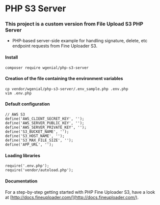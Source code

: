 
PHP S3 Server
=====================

### This project is a custom version from File Upload S3 PHP Server
- PHP-based server-side example for handling signature, delete, etc endpoint requests from Fine Uploader S3.


#### Install
```
composer require wgenial/php-s3-server
```

#### Creation of the file containing the environment variables 
```
cp vendor/wgenial/php-s3-server/.env_sample.php .env.php
vim .env.php
```

#### Default configuration
```
// AWS S3
define('AWS_CLIENT_SECRET_KEY', '');
define('AWS_SERVER_PUBLIC_KEY', '');
define('AWS_SERVER_PRIVATE_KEY', '');
define('S3_BUCKET_NAME', '');
define('S3_HOST_NAME', '');
define('S3_MAX_FILE_SIZE', '');
define('APP_URL', '');
```

#### Loading libraries
```
require('.env.php');
require('vendor/autoload.php');
```

#### Documentation
For a step-by-step getting started with PHP Fine Uploader S3, have a look at [http://docs.fineuploader.com/](http://docs.fineuploader.com/).